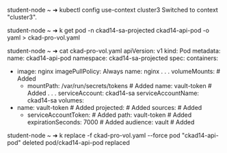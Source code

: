 student-node ~ ➜  kubectl config use-context cluster3
Switched to context "cluster3".

student-node ~ ➜  k get pod -n ckad14-sa-projected ckad14-api-pod -o yaml > ckad-pro-vol.yaml

student-node ~ ➜  cat ckad-pro-vol.yaml
apiVersion: v1
kind: Pod
metadata:
  name: ckad14-api-pod
  namespace: ckad14-sa-projected 
spec:
  containers:
  - image: nginx
    imagePullPolicy: Always
    name: nginx
.
.
.
   volumeMounts:                              # Added
    - mountPath: /var/run/secrets/tokens       # Added
      name: vault-token                        # Added
.
.
.
  serviceAccount: ckad14-sa
  serviceAccountName: ckad14-sa
  volumes:
  - name: vault-token                   # Added
    projected:                          # Added
      sources:                          # Added
      - serviceAccountToken:            # Added
          path: vault-token             # Added
          expirationSeconds: 7000       # Added
          audience: vault               # Added

student-node ~ ➜  k replace -f ckad-pro-vol.yaml --force 
pod "ckad14-api-pod" deleted
pod/ckad14-api-pod replaced